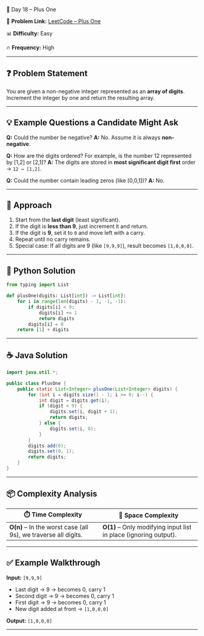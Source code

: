 🚀 Day 18 – Plus One

🔗 **Problem Link:** [LeetCode – Plus One](https://leetcode.com/problems/plus-one/)

📊 **Difficulty:** Easy

🔥 **Frequency:** High

---

## ❓ Problem Statement

You are given a non-negative integer represented as an **array of digits**. Increment the integer by one and return the resulting array.

---

## 💡 Example Questions a Candidate Might Ask

**Q:** Could the number be negative?
**A:** No. Assume it is always **non-negative**.

**Q:** How are the digits ordered? For example, is the number 12 represented by \[1,2] or \[2,1]?
**A:** The digits are stored in **most significant digit first** order → `12 → [1,2]`.

**Q:** Could the number contain leading zeros (like \[0,0,1])?
**A:** No.

---

## 🧠 Approach

1. Start from the **last digit** (least significant).
2. If the digit is **less than 9**, just increment it and return.
3. If the digit is **9**, set it to `0` and move left with a carry.
4. Repeat until no carry remains.
5. Special case: If all digits are 9 (like `[9,9,9]`), result becomes `[1,0,0,0]`.

---

## 🐍 Python Solution

```python
from typing import List

def plusOne(digits: List[int]) -> List[int]:
    for i in range(len(digits) - 1, -1, -1):
        if digits[i] < 9:
            digits[i] += 1
            return digits
        digits[i] = 0
    return [1] + digits
```

---

## ☕ Java Solution

```java
import java.util.*;

public class PlusOne {
    public static List<Integer> plusOne(List<Integer> digits) {
        for (int i = digits.size() - 1; i >= 0; i--) {
            int digit = digits.get(i);
            if (digit < 9) {
                digits.set(i, digit + 1);
                return digits;
            } else {
                digits.set(i, 0);
            }
        }
        digits.add(0); 
        digits.set(0, 1); 
        return digits;
    }
}
```

---

## 📦 Complexity Analysis

| ⏱️ **Time Complexity**                                         | 💾 **Space Complexity**                                          |
| -------------------------------------------------------------- | ---------------------------------------------------------------- |
| **O(n)** – In the worst case (all 9s), we traverse all digits. | **O(1)** – Only modifying input list in place (ignoring output). |

---

## ✅ Example Walkthrough

**Input:** `[9,9,9]`

* Last digit → 9 → becomes 0, carry 1
* Second digit → 9 → becomes 0, carry 1
* First digit → 9 → becomes 0, carry 1
* New digit added at front → `[1,0,0,0]`

**Output:** `[1,0,0,0]`

---

